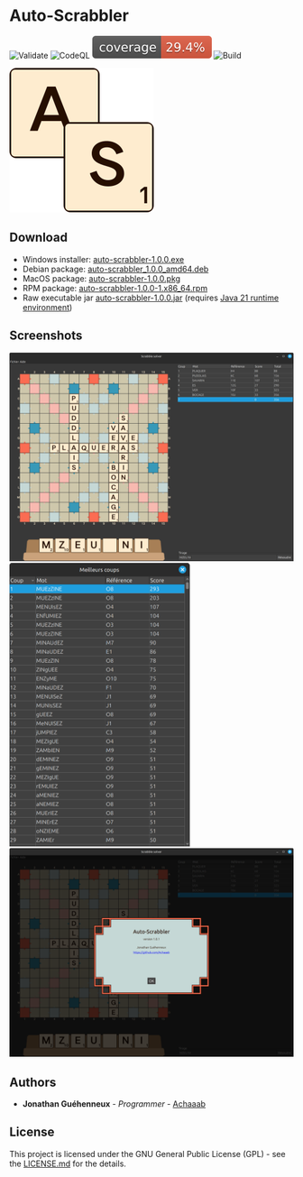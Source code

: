 # Auto-Scrabbler
![Validate](https://github.com/Achaaab/auto-scrabbler/actions/workflows/validate.yaml/badge.svg)
![CodeQL](https://github.com/Achaaab/auto-scrabbler/actions/workflows/github-code-scanning/codeql/badge.svg)
![Coverage](.github/badges/jacoco.svg)
![Build](https://github.com/Achaaab/auto-scrabbler/actions/workflows/build.yaml/badge.svg)

<img src="src/main/resources/icon_256.png" width="256" alt="Auto-Scrabbler icon"/>

## Download
* Windows installer: [auto-scrabbler-1.0.0.exe](https://github.com/Achaaab/auto-scrabbler/releases/download/1.0.0/auto-scrabbler-1.0.0.exe)
* Debian package: [auto-scrabbler_1.0.0_amd64.deb](https://github.com/Achaaab/auto-scrabbler/releases/download/1.0.0/auto-scrabbler_1.0.0_amd64.deb)
* MacOS package: [auto-scrabbler-1.0.0.pkg](https://github.com/Achaaab/auto-scrabbler/releases/download/1.0.0/auto-scrabbler-1.0.0.pkg)
* RPM package: [auto-scrabbler-1.0.0-1.x86_64.rpm](https://github.com/Achaaab/auto-scrabbler/releases/download/1.0.0/auto-scrabbler-1.0.0-1.x86_64.rpm)
* Raw executable jar [auto-scrabbler-1.0.0.jar](https://github.com/Achaaab/auto-scrabbler/releases/download/1.0.0/auto-scrabbler-1.0.0.jar)
  (requires [Java 21 runtime environment](https://adoptium.net/fr/temurin/releases/?package=jre&version=21))

## Screenshots
<img src="data/screenshots/french_solver.png" width="1024" alt="gameplay screenshot"/>
<img src="data/screenshots/french_solver_moves.png" width="320" alt="about screenshot"/>
<img src="data/screenshots/about.png" width="1024" alt="about screenshot"/>

## Authors
* **Jonathan Guéhenneux** - *Programmer* - [Achaaab](https://github.com/Achaaab)

## License
This project is licensed under the GNU General Public License (GPL) - see the [LICENSE.md](LICENSE.md) for the details.
